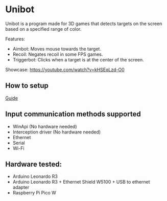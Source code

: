 # Unibot

Unibot is a program made for 3D games that detects targets on the screen based on a specified range of color.  
  
Features:
- Aimbot: Moves mouse towards the target.  
- Recoil: Negates recoil in some FPS games.  
- Triggerbot: Clicks when a target is at the center of the screen.  
  
Showcase: https://youtube.com/watch?v=kHSEqLzd-O0  

## How to setup
[Guide](/guides/Guide.md)

## Input communication methods supported
- WinApi (No hardware needed)
- Interception driver (No hardware needed)
- Ethernet
- Serial
- Wi-Fi

## Hardware tested:  
- Arduino Leonardo R3
- Arduino Leonardo R3 + Ethernet Shield W5100 + USB to ethernet adapter 
- Raspberry Pi Pico W